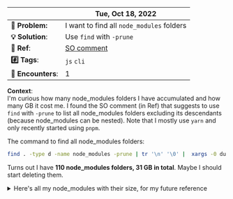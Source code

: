<!-- note -->
| | Tue, Oct 18, 2022 |
|--------|-------|
|**🧶 Problem:**| I want to find all `node_modules` folders |
|**💡 Solution**:| Use `find` with `-prune` |
|**🔗 Ref**: | [SO comment](https://stackoverflow.com/a/55928999/5381120) |
|**#️⃣ Tags**:| `js` `cli` |
|**🔢 Encounters**:| 1 |

**Context**:  
I'm curious how many node_modules folders I have accumulated and how many GB it cost me. I found the SO comment (in Ref) that suggests to use `find` with `-prune` to list all node_modules folders excluding its descendants (because node_modules can be nested). Note that I mostly use `yarn` and only recently started using `pnpm`.

The command to find all node_modules folders:

```sh
find . -type d -name node_modules -prune | tr '\n' '\0' |  xargs -0 du -sch
```

Turns out I have **110 node_modules folders, 31 GB in total**. Maybe I should start deleting them.

<details><summary>Here's all my node_modules with their size, for my future reference</summary>

<br/>

> Note: some paths are masked (eg. "***") for privacy reason

||size|path|
|--|--|--|
|   1   | 319M |    ./learn/nestjs-fundamentals/iluvcoffee/node_modules |
|   2   | 197M |    ./learn/fireship/react-next-firebase/nextfire/node_modules |
|   3   |  13M |    ./playground/ava-demo/node_modules |
|   4   | 784M |    ./playground/my-solito-app/node_modules |
|   5   |   0B |    ./playground/my-solito-app/apps/next/node_modules |
|   6   |  59M |    ./playground/my-solito-app/apps/expo/node_modules |
|   7   | 250M |    ./playground/my-turborepo/node_modules |
|   8   |   0B |    ./playground/my-turborepo/packages/ui/node_modules |
|   9   |   0B |    ./playground/my-turborepo/packages/eslint-config-custom/node_modules |
|  10   | 196K |    ./playground/my-turborepo/apps/web/node_modules |
|  11   | 196K |    ./playground/my-turborepo/apps/docs/node_modules |
|  12   | 406M |    ./playground/taskbox/node_modules |
|  13   | 494M |    ./playground/hocus2/node_modules |
|  14   | 176M |    ./playground/node_modules |
|  15   |  35M |    ./playground/hocuspocus/playground/frontend/node_modules |
|  16   | 1.7M |    ./playground/hocuspocus/playground/backend/node_modules |
|  17   | 732M |    ./playground/hocuspocus/node_modules |
|  18   | 148K |    ./playground/hocuspocus/tests/node_modules |
|  19   | 800K |    ./playground/hocuspocus/packages/extension-monitor/node_modules |
|  20   |   0B |    ./playground/hocuspocus/packages/server/node_modules |
|  21   | 196K |    ./playground/hocuspocus/packages/cli/node_modules |
|  22   |   0B |    ./playground/hocuspocus/packages/extension-redis/node_modules |
|  23   |  69M |    ./playground/total-typescript/advanced-typescript-workshop/node_modules |
|  24   |  95M |    ./playground/total-typescript/beginners-typescript-tutorial/node_modules |
|  25   |  32M |    ./playground/total-typescript/typescript-generics-workshop/node_modules |
|  26   |  12M |    ./playground/total-typescript/type-transformations-workshop/node_modules |
|  27   | 299M |    ./playground/rns-react-native-firebase-chat-app/node_modules |
|  28   | 176M |    ./playground/qwik-app/node_modules |
|  29   | 1.0M |    ./playground/faktory-node-require-jobs/node_modules |
|  30   | 1.1G |    ./playground/nativebase-startup/node_modules |
|  31   | 499M |    ./playground/hocus/node_modules |
|  32   | 579M |    ./playground/nextron-tailwind/node_modules |
|  33   | 333M |    ./playground/test-zustand/node_modules |
|  34   | 145M |    ./playground/react-query-course/node_modules |
|  35   | 305M |    ./playground/rns-WordleClone/node_modules |
|  36   | 682M |    ./playground/csb-storybook-zeus/node_modules |
|  37   | 280M |    ./playground/rns-over-the-air-update-class/node_modules |
|  38   | 275M |    ./playground/kbar/node_modules |
|  39   | 220M |    ./playground/slidev-multientry/node_modules |
|  40   |  20M |    ./playground/cloudinary-folder-usage/node_modules |
|  41   | 469M |    ./playground/expo-template-typescript-jest/node_modules |
|  42   | 149M |    ./playground/test-zustand-vite/node_modules |
|  43   |  93M |    ./playground/zod-tutorial/node_modules |
|  44   | 245M |    ./playground/typesense-instantsearch-demo/node_modules |
|  45   | 484M |    ./playground/trpc-prisma-starter/node_modules |
|  46   | 1.3G |    ./ki***und/web_v2/node_modules |
|  47   | 738M |    ./ki***und/web/node_modules |
|  48   | 784M |    ./go****up/x-solito/node_modules |
|  49   |   0B |    ./go****up/x-solito/apps/next/node_modules |
|  50   |  59M |    ./go****up/x-solito/apps/expo/node_modules |
|  51   | 1.6G |    ./go****up/app/node_modules |
|  52   |   0B |    ./go****up/_tmp/next/node_modules |
|  53   |  73M |    ./go****up/gsdb/node_modules |
|  54   | 168M |    ./go****up/hasura/node_modules |
|  55   | 265M |    ./go****up/mailer/node_modules |
|  56   | 2.3G |    ./go****up/mono-template/node_modules |
|  57   |   0B |    ./go****up/mono-template/packages/app/node_modules |
|  58   |   0B |    ./go****up/mono-template/packages/test/node_modules |
|  59   |   0B |    ./go****up/mono-template/packages/backend/node_modules |
|  60   | 378M |    ./go****up/mono-template/packages/hocus/node_modules |
|  61   | 1.7M |    ./go****up/mono-template/apps/next/node_modules |
|  62   |   0B |    ./go****up/mono-template/apps/tauri/node_modules |
|  63   |   0B |    ./go****up/mono-template/apps/expo/node_modules |
|  64   | 377M |    ./go****up/mono-template/apps/nextron/node_modules |
|  65   | 109M |    ./go****up/firebase-function-custom-user-claims/functions/node_modules |
|  66   | 1.9G |    ./go****up/mobile/node_modules |
|  67   |   0B |    ./go****up/mobile/packages/test/node_modules |
|  68   |   0B |    ./go****up/mobile/packages/backend/node_modules |
|  69   | 1.7M |    ./go****up/mobile/apps/next/node_modules |
|  70   |   0B |    ./go****up/mobile/apps/expo/node_modules |
|  71   | 377M |    ./go****up/mobile/apps/nextron/node_modules |
|  72   | 691M |    ./go****up/api/node_modules |
|  73   | 290M |    ./go****up/x/packages/app/node_modules |
|  74   |  12M |    ./go****up/x/apps/next/node_modules |
|  75   | 267M |    ./go****up/x/apps/next/.storybook/node_modules |
|  76   | 355M |    ./go****up/x/apps/expo/node_modules |
|  77   |   0B |    ./go****up/x/apps/nextron/node_modules |
|  78   |   0B |    ./go****up/mono-template-old/packages/app/node_modules |
|  79   |   0B |    ./go****up/mono-template-old/packages/test/node_modules |
|  80   |   0B |    ./go****up/mono-template-old/packages/backend/node_modules |
|  81   | 1.7M |    ./go****up/mono-template-old/apps/next/node_modules |
|  82   | 268M |    ./go****up/mono-template-old/apps/next/.storybook/node_modules |
|  83   |   0B |    ./go****up/mono-template-old/apps/expo/node_modules |
|  84   | 5.4M |    ./gu****d/web/workspace/node_modules |
|  85   | 1.0G |    ./gu****d/web/node_modules |
|  86   |  13M |    ./github/tailwindui-storybook/node_modules |
|  87   | 380M |    ./github/rubytricks.com/node_modules |
|  88   |  93M |    ./github/slides/slidev-demo/node_modules |
|  89   | 4.0K |    ./github/pr/node_modules |
|  90   | 272M |    ./github/pr/pmndrs/node_modules |
|  91   | 2.2G |    ./github/triv/node_modules |
|  92   |   0B |    ./github/triv/packages/test/node_modules |
|  93   |   0B |    ./github/triv/packages/backend/node_modules |
|  94   | 126M |    ./github/triv/packages/hocus/node_modules |
|  95   | 1.7M |    ./github/triv/apps/next/node_modules |
|  96   |   0B |    ./github/triv/apps/tauri/node_modules |
|  97   |   0B |    ./github/triv/apps/expo/node_modules |
|  98   | 377M |    ./github/triv/apps/nextron/node_modules |
|  99   |  28M |    ./github/csproject/node_modules |
| 100   | 825M |    ./github/tg-sisubot/node_modules |
| 101   | 284M |    ./github/devto/devto-nextjs-api-ts/node_modules |
| 102   | 709M |    ./github/csb-storybook/node_modules |
| 103   | 383M |    ./github/programmerwfh.com/node_modules |
| 104   | 1.3G |    ./github/sensible-meeting/body/node_modules |
| 105   |  32M |    ./github/sensible-meeting/RPI/node_modules |
| 106   |  12K |    ./github/threejs-journey/bruno-starter-pack/05-transform-objects/node_modules |
| 107   | 152M |    ./github/threejs-journey/node_modules |
| 108   |  11M |    ./github/threejs-journey/apps/vite-starter/node_modules |
| 109   | 253M |    ./github/threejs-journey/apps/fiber-starter/node_modules |
| 110   | 995M |    ./github/hypertwind/node_modules |
|    |  **31G**  |  **total** |

</details>
